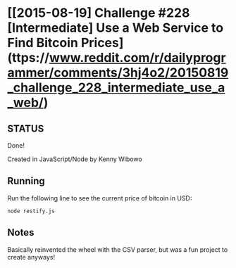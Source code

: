 # [\[2015-08-19\] Challenge #228 \[Intermediate\] Use a Web Service to Find Bitcoin Prices](<head></head>ttps://www.reddit.com/r/dailyprogrammer/comments/3hj4o2/20150819_challenge_228_intermediate_use_a_web/) #

## STATUS ##
Done!

Created in JavaScript/Node by Kenny Wibowo

## Running ##

Run the following line to see the current price of bitcoin in USD:

	node restify.js

## Notes ##

Basically reinvented the wheel with the CSV parser, but was a fun project to create anyways!